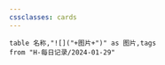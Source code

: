 ```yaml
---
cssclasses: cards
---
```


```dataview
table 名称,"![]("+图片+")" as 图片,tags
from "H-每日记录/2024-01-29"
```


